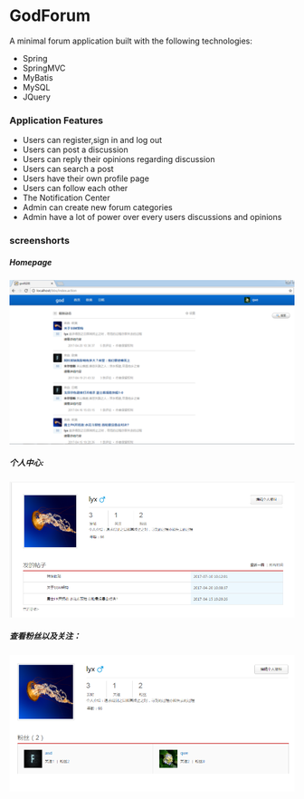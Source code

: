 
# GodForum
A minimal forum application built with the following technologies:
* Spring
* SpringMVC
* MyBatis
* MySQL
* JQuery

### Application Features
* Users can register,sign in and log out
* Users can post a discussion
* Users can reply their opinions regarding discussion
* Users can search a post
* Users have their own profile page
* Users can follow each other
* The Notification Center 
* Admin can create new forum categories
* Admin have a lot of power over every users discussions and opinions
 
### screenshorts
##### Homepage   
   
![image](https://github.com/re0711/web1/blob/master/pic/3.png)

##### 个人中心:   
   
![image](https://github.com/re0711/web1/blob/master/pic/4.png)

##### 查看粉丝以及关注：  
   
![image](https://github.com/re0711/web1/blob/master/pic/5.png) 
